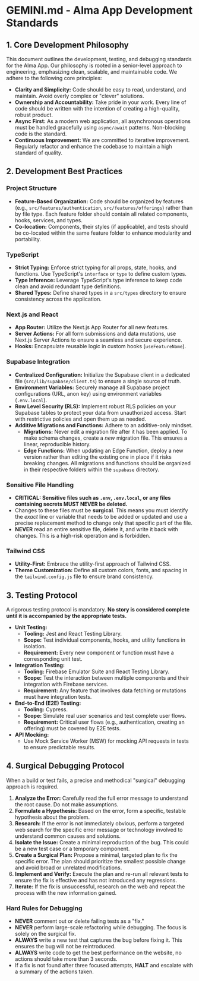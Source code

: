 # GEMINI.md - Alma App Development Standards

## 1. Core Development Philosophy

This document outlines the development, testing, and debugging standards for the Alma App. Our philosophy is rooted in a senior-level approach to engineering, emphasizing clean, scalable, and maintainable code. We adhere to the following core principles:

*   **Clarity and Simplicity:** Code should be easy to read, understand, and maintain. Avoid overly complex or "clever" solutions.
*   **Ownership and Accountability:** Take pride in your work. Every line of code should be written with the intention of creating a high-quality, robust product.
*   **Async First:** As a modern web application, all asynchronous operations must be handled gracefully using `async/await` patterns. Non-blocking code is the standard.
*   **Continuous Improvement:** We are committed to iterative improvement. Regularly refactor and enhance the codebase to maintain a high standard of quality.

## 2. Development Best Practices

### Project Structure
*   **Feature-Based Organization:** Code should be organized by features (e.g., `src/features/authentication`, `src/features/offerings`) rather than by file type. Each feature folder should contain all related components, hooks, services, and types.
*   **Co-location:** Components, their styles (if applicable), and tests should be co-located within the same feature folder to enhance modularity and portability.

### TypeScript
*   **Strict Typing:** Enforce strict typing for all props, state, hooks, and functions. Use TypeScript's `interface` or `type` to define custom types.
*   **Type Inference:** Leverage TypeScript's type inference to keep code clean and avoid redundant type definitions.
*   **Shared Types:** Define shared types in a `src/types` directory to ensure consistency across the application.

### Next.js and React
*   **App Router:** Utilize the Next.js App Router for all new features.
*   **Server Actions:** For all form submissions and data mutations, use Next.js Server Actions to ensure a seamless and secure experience.
*   **Hooks:** Encapsulate reusable logic in custom hooks (`useFeatureName`).

### Supabase Integration
*   **Centralized Configuration:** Initialize the Supabase client in a dedicated file (`src/lib/supabase/client.ts`) to ensure a single source of truth.
*   **Environment Variables:** Securely manage all Supabase project configurations (URL, anon key) using environment variables (`.env.local`).
*   **Row Level Security (RLS):** Implement robust RLS policies on your Supabase tables to protect your data from unauthorized access. Start with restrictive policies and open them up as needed.
*   **Additive Migrations and Functions:** Adhere to an additive-only mindset. 
    *   **Migrations:** Never edit a migration file after it has been applied. To make schema changes, create a *new* migration file. This ensures a linear, reproducible history.
    *   **Edge Functions:** When updating an Edge Function, deploy a new version rather than editing the existing one in place if it risks breaking changes. All migrations and functions should be organized in their respective folders within the `supabase` directory.

### Sensitive File Handling
*   **CRITICAL: Sensitive files such as `.env`, `.env.local`, or any files containing secrets MUST NEVER be deleted.**
*   Changes to these files must be **surgical**. This means you must identify the *exact* line or variable that needs to be added or updated and use a precise replacement method to change only that specific part of the file.
*   **NEVER** read an entire sensitive file, delete it, and write it back with changes. This is a high-risk operation and is forbidden.

### Tailwind CSS
*   **Utility-First:** Embrace the utility-first approach of Tailwind CSS.
*   **Theme Customization:** Define all custom colors, fonts, and spacing in the `tailwind.config.js` file to ensure brand consistency.

## 3. Testing Protocol

A rigorous testing protocol is mandatory. **No story is considered complete until it is accompanied by the appropriate tests.**

*   **Unit Testing:**
    *   **Tooling:** Jest and React Testing Library.
    *   **Scope:** Test individual components, hooks, and utility functions in isolation.
    *   **Requirement:** Every new component or function must have a corresponding unit test.
*   **Integration Testing:**
    *   **Tooling:** Firebase Emulator Suite and React Testing Library.
    *   **Scope:** Test the interaction between multiple components and their integration with Firebase services.
    *   **Requirement:** Any feature that involves data fetching or mutations must have integration tests.
*   **End-to-End (E2E) Testing:**
    *   **Tooling:** Cypress.
    *   **Scope:** Simulate real user scenarios and test complete user flows.
    *   **Requirement:** Critical user flows (e.g., authentication, creating an offering) must be covered by E2E tests.
*   **API Mocking:**
    *   Use Mock Service Worker (MSW) for mocking API requests in tests to ensure predictable results.

## 4. Surgical Debugging Protocol

When a build or test fails, a precise and methodical "surgical" debugging approach is required.

1.  **Analyze the Error:** Carefully read the full error message to understand the root cause. Do not make assumptions.
2.  **Formulate a Hypothesis:** Based on the error, form a specific, testable hypothesis about the problem.
3.  **Research:** If the error is not immediately obvious, perform a targeted web search for the specific error message or technology involved to understand common causes and solutions.
4.  **Isolate the Issue:** Create a minimal reproduction of the bug. This could be a new test case or a temporary component.
5.  **Create a Surgical Plan:** Propose a minimal, targeted plan to fix the specific error. The plan should prioritize the smallest possible change and avoid broad or unrelated modifications.
6.  **Implement and Verify:** Execute the plan and re-run all relevant tests to ensure the fix is effective and has not introduced any regressions.
7.  **Iterate:** If the fix is unsuccessful, research on the web and repeat the process with the new information gained.

### Hard Rules for Debugging
*   **NEVER** comment out or delete failing tests as a "fix."
*   **NEVER** perform large-scale refactoring while debugging. The focus is solely on the surgical fix.
*   **ALWAYS** write a new test that captures the bug before fixing it. This ensures the bug will not be reintroduced.
*   **ALWAYS** write code to get the best performance on the website, no actions should take more than 3 seconds.
*   If a fix is not found after three focused attempts, **HALT** and escalate with a summary of the actions taken.